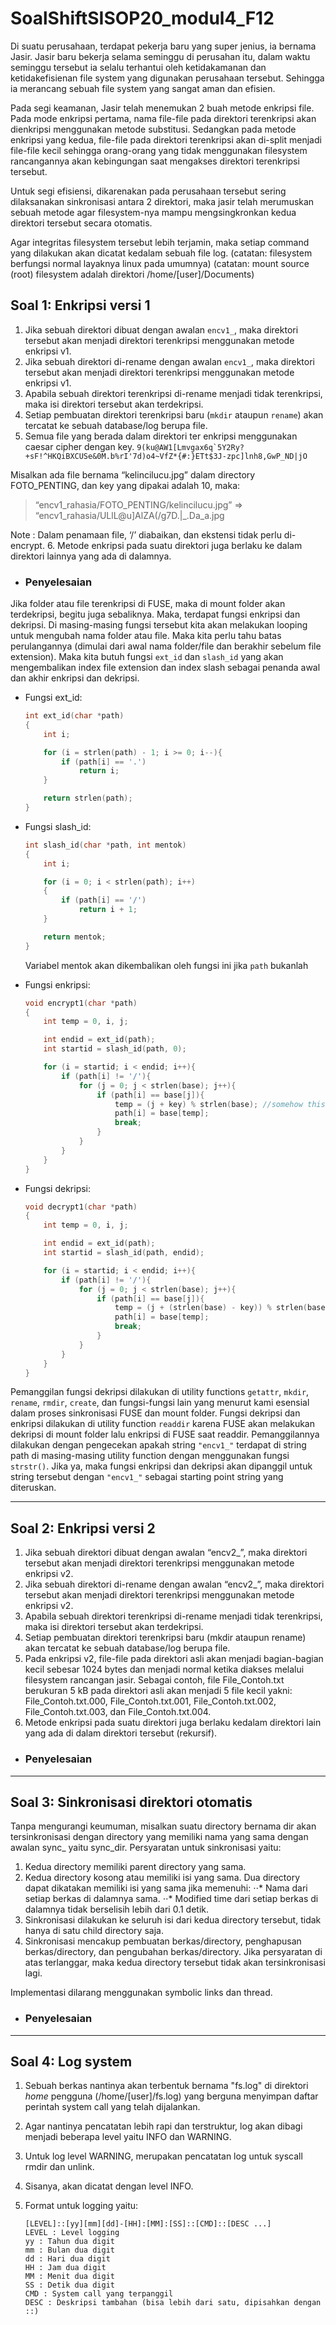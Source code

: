 # SoalShiftSISOP20_modul4_F12

Di suatu perusahaan, terdapat pekerja baru yang super jenius, ia bernama Jasir. Jasir baru bekerja selama seminggu di perusahan itu, dalam waktu seminggu tersebut ia selalu terhantui oleh ketidakamanan dan ketidakefisienan file system yang digunakan perusahaan tersebut. Sehingga ia merancang sebuah file system yang sangat aman dan efisien. 

Pada segi keamanan, Jasir telah menemukan 2 buah metode enkripsi file. Pada mode enkripsi pertama, nama file-file pada direktori terenkripsi akan dienkripsi menggunakan metode substitusi. Sedangkan pada metode enkripsi yang kedua, file-file pada direktori terenkripsi akan di-split menjadi file-file kecil sehingga orang-orang yang tidak menggunakan filesystem rancangannya akan kebingungan saat mengakses direktori terenkripsi tersebut.

Untuk segi efisiensi, dikarenakan pada perusahaan tersebut sering dilaksanakan sinkronisasi antara 2 direktori, maka jasir telah merumuskan sebuah metode agar filesystem-nya mampu mengsingkronkan kedua direktori tersebut secara otomatis. 

Agar integritas filesystem tersebut lebih terjamin, maka setiap command yang dilakukan akan dicatat kedalam sebuah file log.
(catatan: filesystem berfungsi normal layaknya linux pada umumnya)
(catatan: mount source (root) filesystem adalah direktori /home/[user]/Documents)

## Soal 1: Enkripsi versi 1
1. Jika sebuah direktori dibuat dengan awalan `encv1_`, maka direktori tersebut akan menjadi direktori terenkripsi menggunakan metode enkripsi v1.
2. Jika sebuah direktori di-rename dengan awalan `encv1_`, maka direktori tersebut akan menjadi direktori terenkripsi menggunakan metode enkripsi v1.
3. Apabila sebuah direktori terenkripsi di-rename menjadi tidak terenkripsi, maka isi direktori tersebut akan terdekripsi.
4. Setiap pembuatan direktori terenkripsi baru (`mkdir` ataupun `rename`) akan tercatat ke sebuah database/log berupa file.
5. Semua file yang berada dalam direktori ter enkripsi menggunakan caesar cipher dengan key.
```9(ku@AW1[Lmvgax6q`5Y2Ry?+sF!^HKQiBXCUSe&0M.b%rI'7d)o4~VfZ*{#:}ETt$3J-zpc]lnh8,GwP_ND|jO```

Misalkan ada file bernama “kelincilucu.jpg” dalam directory FOTO_PENTING, dan key yang dipakai adalah 10, maka:
> “encv1_rahasia/FOTO_PENTING/kelincilucu.jpg” => “encv1_rahasia/ULlL@u]AlZA(/g7D.|_.Da_a.jpg

Note : Dalam penamaan file, ‘/’ diabaikan, dan ekstensi tidak perlu di-encrypt.
6. Metode enkripsi pada suatu direktori juga berlaku ke dalam direktori lainnya yang ada di dalamnya.

- ### Penyelesaian
Jika folder atau file terenkripsi di FUSE, maka di mount folder akan terdekripsi, begitu juga sebaliknya. Maka, terdapat fungsi enkripsi dan dekripsi. Di masing-masing fungsi tersebut kita akan melakukan looping untuk mengubah nama folder atau file. Maka kita perlu tahu batas perulangannya (dimulai dari awal nama folder/file dan berakhir sebelum file extension). Maka kita butuh fungsi `ext_id` dan `slash_id` yang akan mengembalikan index file extension dan index slash sebagai penanda awal dan akhir enkripsi dan dekripsi.

- Fungsi ext_id:

    ```C
    int ext_id(char *path)
    {
        int i;

        for (i = strlen(path) - 1; i >= 0; i--){
            if (path[i] == '.')
                return i;
        }

        return strlen(path);
    }
    ```

- Fungsi slash_id:

    ```C
    int slash_id(char *path, int mentok)
    {
        int i;

        for (i = 0; i < strlen(path); i++)
        {
            if (path[i] == '/')
                return i + 1;
        }

        return mentok;
    }
    ```
    Variabel mentok akan dikembalikan oleh fungsi ini jika `path` bukanlah 

- Fungsi enkripsi:
    
    ```C
    void encrypt1(char *path)
    {
        int temp = 0, i, j;

        int endid = ext_id(path);
        int startid = slash_id(path, 0);

        for (i = startid; i < endid; i++){
            if (path[i] != '/'){
                for (j = 0; j < strlen(base); j++){
                    if (path[i] == base[j]){
                        temp = (j + key) % strlen(base); //somehow this reverses?
                        path[i] = base[temp];
                        break;
                    }
                }
            }
        }
    }
    ```

- Fungsi dekripsi:

    ```C
    void decrypt1(char *path)
    {
        int temp = 0, i, j;

        int endid = ext_id(path);
        int startid = slash_id(path, endid);

        for (i = startid; i < endid; i++){
            if (path[i] != '/'){
                for (j = 0; j < strlen(base); j++){
                    if (path[i] == base[j]){
                        temp = (j + (strlen(base) - key)) % strlen(base);
                        path[i] = base[temp];
                        break;
                    }
                }
            }
        }
    }
    ```

Pemanggilan fungsi dekripsi dilakukan di utility functions `getattr`, `mkdir`, `rename`, `rmdir`, `create`, dan fungsi-fungsi lain yang menurut kami esensial dalam proses sinkronisasi FUSE dan mount folder. Fungsi dekripsi dan enkripsi dilakukan di utility function `readdir` karena FUSE akan melakukan dekripsi di mount folder lalu enkripsi di FUSE saat readdir. Pemanggilannya dilakukan dengan pengecekan apakah string `"encv1_"` terdapat di string path di masing-masing utility function dengan menggunakan fungsi `strstr()`. Jika ya, maka fungsi enkripsi dan dekripsi akan dipanggil untuk string tersebut dengan `"encv1_"` sebagai starting point string yang diteruskan.

***

## Soal 2: Enkripsi versi 2
1. Jika sebuah direktori dibuat dengan awalan “encv2_”, maka direktori tersebut akan menjadi direktori terenkripsi menggunakan metode enkripsi v2.
2. Jika sebuah direktori di-rename dengan awalan “encv2_”, maka direktori tersebut akan menjadi direktori terenkripsi menggunakan metode enkripsi v2.
3. Apabila sebuah direktori terenkripsi di-rename menjadi tidak terenkripsi, maka isi direktori tersebut akan terdekripsi.
4. Setiap pembuatan direktori terenkripsi baru (mkdir ataupun rename) akan tercatat ke sebuah database/log berupa file.
5. Pada enkripsi v2, file-file pada direktori asli akan menjadi bagian-bagian kecil sebesar 1024 bytes dan menjadi normal ketika diakses melalui filesystem rancangan jasir. Sebagai contoh, file File_Contoh.txt berukuran 5 kB pada direktori asli akan menjadi 5 file kecil yakni: File_Contoh.txt.000, File_Contoh.txt.001, File_Contoh.txt.002, File_Contoh.txt.003, dan File_Contoh.txt.004.
6. Metode enkripsi pada suatu direktori juga berlaku kedalam direktori lain yang ada di dalam direktori tersebut (rekursif).

- ### Penyelesaian

***

## Soal 3: Sinkronisasi direktori otomatis
Tanpa mengurangi keumuman, misalkan suatu directory bernama dir akan tersinkronisasi dengan directory yang memiliki nama yang sama dengan awalan sync_ yaitu sync_dir. Persyaratan untuk sinkronisasi yaitu:
1. Kedua directory memiliki parent directory yang sama.
2. Kedua directory kosong atau memiliki isi yang sama. Dua directory dapat dikatakan memiliki isi yang sama jika memenuhi:
⋅⋅* Nama dari setiap berkas di dalamnya sama.
⋅⋅* Modified time dari setiap berkas di dalamnya tidak berselisih lebih dari 0.1 detik.
3. Sinkronisasi dilakukan ke seluruh isi dari kedua directory tersebut, tidak hanya di satu child directory saja.
4. Sinkronisasi mencakup pembuatan berkas/directory, penghapusan berkas/directory, dan pengubahan berkas/directory. Jika persyaratan di atas terlanggar, maka kedua directory tersebut tidak akan tersinkronisasi lagi.

Implementasi dilarang menggunakan symbolic links dan thread.

- ### Penyelesaian

***


## Soal 4: Log system
1. Sebuah berkas nantinya akan terbentuk bernama "fs.log" di direktori *home* pengguna (/home/[user]/fs.log) yang berguna menyimpan daftar perintah system call yang telah dijalankan.
2. Agar nantinya pencatatan lebih rapi dan terstruktur, log akan dibagi menjadi beberapa level yaitu INFO dan WARNING.

3. Untuk log level WARNING, merupakan pencatatan log untuk syscall rmdir dan unlink.
4. Sisanya, akan dicatat dengan level INFO.
5. Format untuk logging yaitu:
    ```
    [LEVEL]::[yy][mm][dd]-[HH]:[MM]:[SS]::[CMD]::[DESC ...]
    LEVEL : Level logging
    yy : Tahun dua digit
    mm : Bulan dua digit
    dd : Hari dua digit
    HH : Jam dua digit
    MM : Menit dua digit
    SS : Detik dua digit
    CMD : System call yang terpanggil
    DESC : Deskripsi tambahan (bisa lebih dari satu, dipisahkan dengan ::)
    ```